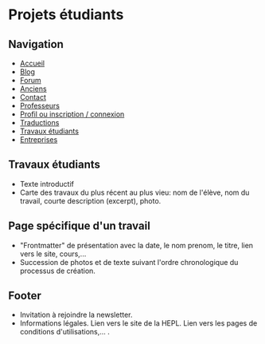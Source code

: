 # Projets étudiants
## Navigation
- [Accueil](./accueil.md)
- [Blog](./blog.md)
- [Forum](./forum.md)
- [Anciens](./anciens.md)
- [Contact](./contact.md)
- [Professeurs](./professeurs.md)
- [Profil ou inscription / connexion](./inscription.md)
- [Traductions](./traductions.md)
- [Travaux étudiants](./projets_etudiants.md)
- [Entreprises](./entreprise.md)

## Travaux étudiants
- Texte introductif
- Carte des travaux du plus récent au plus vieu: nom de l'élève, nom du travail, courte description (excerpt), photo.

## Page spécifique d'un travail
- "Frontmatter" de présentation avec la date, le nom prenom, le titre, lien vers le site, cours,...
- Succession de photos et de texte suivant l'ordre chronologique du processus de création.

## Footer
- Invitation à rejoindre la newsletter.
- Informations légales. Lien vers le site de la HEPL. Lien vers les pages de conditions d'utilisations,... .
